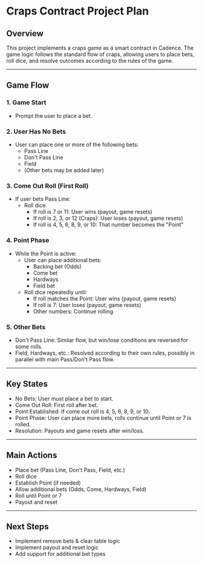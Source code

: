 # Craps Contract Project Plan

## Overview
This project implements a craps game as a smart contract in Cadence. The game logic follows the standard flow of craps, allowing users to place bets, roll dice, and resolve outcomes according to the rules of the game.

---

## Game Flow

### 1. Game Start
- Prompt the user to place a bet.

### 2. User Has No Bets
- User can place one or more of the following bets:
  - Pass Line
  - Don't Pass Line
  - Field
  - (Other bets may be added later)

### 3. Come Out Roll (First Roll)
- If user bets Pass Line:
  - Roll dice.
    - If roll is 7 or 11: User wins (payout, game resets)
    - If roll is 2, 3, or 12 (Craps): User loses (payout, game resets)
    - If roll is 4, 5, 6, 8, 9, or 10: That number becomes the "Point"

### 4. Point Phase
- While the Point is active:
  - User can place additional bets:
    - Backing bet (Odds)
    - Come bet
    - Hardways
    - Field bet
  - Roll dice repeatedly until:
    - If roll matches the Point: User wins (payout, game resets)
    - If roll is 7: User loses (payout, game resets)
    - Other numbers: Continue rolling

### 5. Other Bets
- Don't Pass Line: Similar flow, but win/lose conditions are reversed for some rolls.
- Field, Hardways, etc.: Resolved according to their own rules, possibly in parallel with main Pass/Don't Pass flow.

---

## Key States
- No Bets: User must place a bet to start.
- Come Out Roll: First roll after bet.
- Point Established: If come out roll is 4, 5, 6, 8, 9, or 10.
- Point Phase: User can place more bets, rolls continue until Point or 7 is rolled.
- Resolution: Payouts and game resets after win/loss.

---

## Main Actions
- Place bet (Pass Line, Don't Pass, Field, etc.)
- Roll dice
- Establish Point (if needed)
- Allow additional bets (Odds, Come, Hardways, Field)
- Roll until Point or 7
- Payout and reset

---

## Next Steps
- Implement remove bets & clear table logic
- Implement payout and reset logic
- Add support for additional bet types 